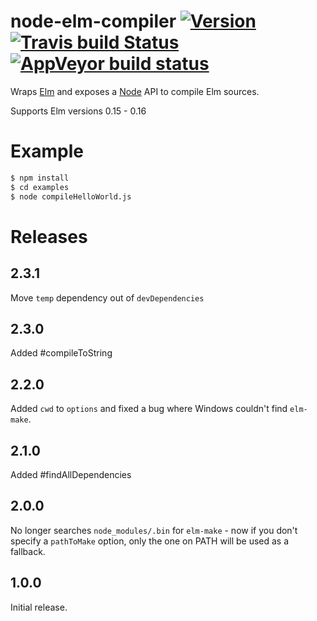 # node-elm-compiler [![Version](https://img.shields.io/npm/v/node-elm-compiler.svg)](https://www.npmjs.com/package/node-elm-compiler) [![Travis build Status](https://travis-ci.org/rtfeldman/node-elm-compiler.svg?branch=master)](http://travis-ci.org/rtfeldman/node-elm-compiler) [![AppVeyor build status](https://ci.appveyor.com/api/projects/status/xv83jcomgb81i1iu/branch/master?svg=true)](https://ci.appveyor.com/project/rtfeldman/node-elm-compiler/branch/master)

Wraps [Elm](https://elm-lang.org) and exposes a [Node](https://nodejs.org) API to compile Elm sources.

Supports Elm versions 0.15 - 0.16

# Example

```bash
$ npm install
$ cd examples
$ node compileHelloWorld.js
```

# Releases

## 2.3.1

Move `temp` dependency out of `devDependencies`

## 2.3.0

Added #compileToString

## 2.2.0

Added `cwd` to `options` and fixed a bug where Windows couldn't find `elm-make`.

## 2.1.0

Added #findAllDependencies

## 2.0.0

No longer searches `node_modules/.bin` for `elm-make` - now if you don't specify
a `pathToMake` option, only the one on PATH will be used as a fallback.

## 1.0.0

Initial release.
